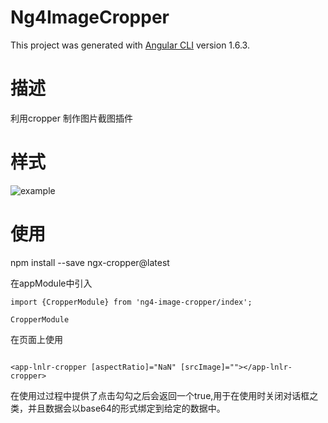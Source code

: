 # Ng4ImageCropper

This project was generated with [Angular CLI](https://github.com/angular/angular-cli) version 1.6.3.

# 描述
利用cropper 制作图片截图插件

# 样式
![example](https://github.com/leihfei/ngx-cropper/cropper-example.png)

# 使用
 npm install --save ngx-cropper@latest

在appModule中引入
```angular2html
import {CropperModule} from 'ng4-image-cropper/index';

CropperModule
```

在页面上使用
```angular2html

<app-lnlr-cropper [aspectRatio]="NaN" [srcImage]=""></app-lnlr-cropper>
```

在使用过过程中提供了点击勾勾之后会返回一个true,用于在使用时关闭对话框之类，并且数据会以base64的形式绑定到给定的数据中。


